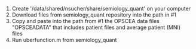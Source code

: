 1. Create '/data/shared/nsucher/share/semiology_quant' on your computer
2. Download files from semiology_quant repository into the path in #1
3. Copy and paste into the path from #1 the OPSCEA data files "OPSCEADATA" that includes patient files and average patient (MNI) files
4. Run uberfunction.m from semiology_quant
